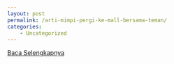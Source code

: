 ```yaml
---
layout: post
permalink: /arti-mimpi-pergi-ke-mall-bersama-teman/
categories:
    - Uncategorized
---
```


[Baca Selengkapnya](/10)